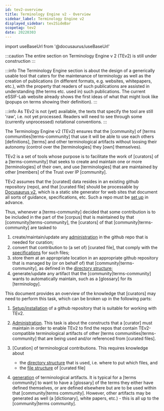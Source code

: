 ```yaml
---
id: tev2-overview
title: Terminology Engine v2 - Overview
sidebar_label: Terminology Engine v2
displayed_sidebar: tev2SideBar
scopetag: tev2
date: 20220303
---
```


import useBaseUrl from '@docusaurus/useBaseUrl'

:::caution
The entire section on Terminology Engine v 2 (TEv2) is still under construction
:::

:::info
The Terminology Engine section is about the design of a generically usable tool that caters for the maintenance of terminology as well as the creation of publications (in different formats, e.g. websites, whitepapers, etc.), with the property that readers of such publications are assisted in understanding (the terms etc. used in) such publications. The current eSSIF-Lab website already shows the first ideas of what that might look like (popups on terms showing their definition).
:::

:::info
As TEv2 is not (yet) available, the texts that specify the tool are still 'raw', i.e. not yet processed. Readers will need to see through some (currently unprocessed) notational conventions.
:::

The Terminology Engine v2 (TEv2) ensures that the [community] of [terms communities|terms-community] that use it will be able to use each others [definitions], [terms] and other terminological artifacts without loosing their autonomy (control over the [terminologies] they [own] themselves).

TEv2 is a set of tools whose purpose is to facilitate the work of [curators] of a [terms-community] that seeks to create and maintain one or more [terminologies] of their own, and use [terminologies] that are maintained by other [members] of the Trust over IP [community].

TEv2 assumes that the [curated] data resides in an existing github repository (repo), and that [curated file] should be processable by [Docusaurus v2](https://docusaurus.io/docs/docs-introduction), which is a static site generator for web sites that document all sorts of guidance, specifications, etc. Such a repo must be [set up](tev2-installation) in advance.

Thus, whenever a [terms-community] decided that some contribution is to be included in the part of the [corpus] that is maintained by that [community|terms-community], the [curators] of that [community|terms-community] are tasked to

1. create/maintain/update any [administration](tev2-administration) in the github repo that is needed for curation;
2. convert that contribution to (a set of) [curated file], that comply with the [specifications](tev2-struct-ctext) for such files;
3. store them at an appropriate location in an appropriate github repository that is managed by (or on behalf of) that [community|terms-community], as defined in the [directory structure](tev2-struct-directory);
4. generate/update any artifact that the [community|terms-community] wants to automatically maintain, such as a [glossary] for its [terminology].

This document provides an overview of the knowledge that [curators] may need to perform this task, which can be broken up in the following parts:

1. [Setup/installation](tev2-installation) of a github repository that is suitable for working with TEv2.

2. [Administration](tev2-administration). This task is about the constructs that a [curator] must maintain in order to enable TEv2 to find the repos that contain TEv2-compatible terminological artifacts of other [terms communities|terms-community] that are being used and/or referenced from [curated files].

3. [Curation] of terminological contributions. This requires knowledge about
   - the [directory structure](tev2-struct-directory) that is used, i.e. where to put which files, and
   - the [file structure](tev2-struct-ctext) of [curated file]

4. [generation](tev2-artifact-generation) of terminological artifacts. It is typical for a [terms community] to want to have a [glossary] of the terms they either have defined themselves, or are defined elsewhere but are to be used within that [community|terms community]. However, other artifacts may be generated as well (a [dictionary], white papers, etc.) - this is all up to the [community|terms community].